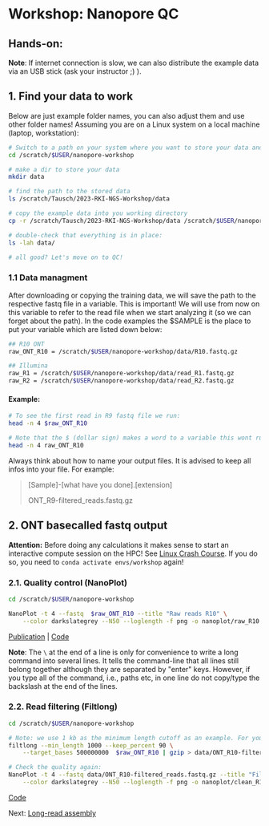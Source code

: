 # Workshop: Nanopore QC

## Hands-on:

**Note**: If internet connection is slow, we can also distribute the example data via an USB stick (ask your instructor ;) ). 

## 1. Find your data to work

Below are just example folder names, you can also adjust them and use other folder names! Assuming you are on a Linux system on a local machine (laptop, workstation):

```sh
# Switch to a path on your system where you want to store your data and results (you should be already on this path)
cd /scratch/$USER/nanopore-workshop

# make a dir to store your data
mkdir data

# find the path to the stored data
ls /scratch/Tausch/2023-RKI-NGS-Workshop/data

# copy the example data into you working directory
cp -r /scratch/Tausch/2023-RKI-NGS-Workshop/data /scratch/$USER/nanopore-workshop/data

# double-check that everything is in place:
ls -lah data/

# all good? Let's move on to QC!
```

### 1.1 Data managment

After downloading or copying the training data, we will save the path to the respective fastq file in a variable. This is important! We will use from now on this variable to refer to the read file when we start analyzing it (so we can forget about the path). In the code examples the $SAMPLE is the place to put your variable which are listed down below:

```bash
## R10 ONT
raw_ONT_R10 = /scratch/$USER/nanopore-workshop/data/R10.fastq.gz

## Illumina
raw_R1 = /scratch/$USER/nanopore-workshop/data/read_R1.fastq.gz
raw_R2 = /scratch/$USER/nanopore-workshop/data/read_R2.fastq.gz
```

#### Example:
```sh
# To see the first read in R9 fastq file we run:
head -n 4 $raw_ONT_R10

# Note that the $ (dollar sign) makes a word to a variable this wont run:
head -n 4 raw_ONT_R10
```
Always think about how to name your output files. It is advised to keep all infos into your file. For example:
> [Sample]-[what have you done].[extension]
> 
> ONT_R9-filtered_reads.fastq.gz

## 2. ONT basecalled fastq output 

**Attention:** Before doing any calculations it makes sense to start an interactive compute session on the HPC! See [Linux Crash Course](3_setup.md). If you do so, you need to `conda activate envs/workshop` again!

### 2.1. Quality control (NanoPlot)

```bash
cd /scratch/$USER/nanopore-workshop

NanoPlot -t 4 --fastq  $raw_ONT_R10 --title "Raw reads R10" \
    --color darkslategrey --N50 --loglength -f png -o nanoplot/raw_R10
```
[Publication](https://academic.oup.com/bioinformatics/advance-article/doi/10.1093/bioinformatics/bty149/4934939) | [Code](https://github.com/wdecoster/NanoPlot)

**Note**: The `\` at the end of a line is only for convenience to write a long command into several lines. It tells the command-line that all lines still belong together although they are separated by "enter" keys. However, if you type all of the command, i.e., paths etc, in one line do not copy/type the backslash at the end of the lines.

### 2.2. Read filtering (Filtlong)

```bash
cd /scratch/$USER/nanopore-workshop

# Note: we use 1 kb as the minimum length cutoff as an example. For your "real" samples other parameters might be better. Do QC before! 
filtlong --min_length 1000 --keep_percent 90 \
    --target_bases 500000000  $raw_ONT_R10 | gzip > data/ONT_R10-filtered_reads.fastq.gz

# Check the quality again:
NanoPlot -t 4 --fastq data/ONT_R10-filtered_reads.fastq.gz --title "Filtered reads R10" \
    --color darkslategrey --N50 --loglength -f png -o nanoplot/clean_R10
```
[Code](https://github.com/rrwick/Filtlong)

Next: [Long-read assembly](5_LR_assembly.md)
